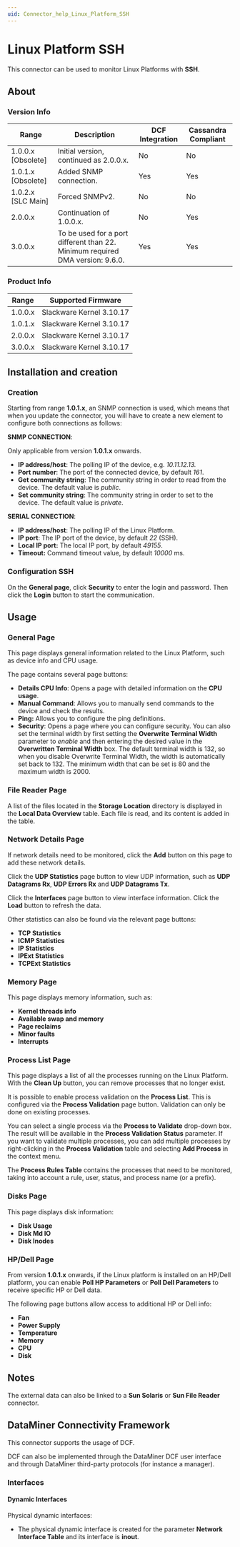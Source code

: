 ```yaml
---
uid: Connector_help_Linux_Platform_SSH
---
```


# Linux Platform SSH

This connector can be used to monitor Linux Platforms with **SSH**.

## About

### Version Info

| Range              | Description                                                                   | DCF Integration | Cassandra Compliant |
|--------------------|-------------------------------------------------------------------------------|-----------------|---------------------|
| 1.0.0.x [Obsolete] | Initial version, continued as 2.0.0.x.                                        | No              | No                  |
| 1.0.1.x [Obsolete] | Added SNMP connection.                                                        | Yes             | Yes                 |
| 1.0.2.x [SLC Main] | Forced SNMPv2.                                                                | No              | No                  |
| 2.0.0.x            | Continuation of 1.0.0.x.                                                      | No              | Yes                 |
| 3.0.0.x            | To be used for a port different than 22. Minimum required DMA version: 9.6.0. | Yes             | Yes                 |

### Product Info

| Range     | Supported Firmware       |
|-----------|--------------------------|
| 1.0.0.x   | Slackware Kernel 3.10.17 |
| 1.0.1.x   | Slackware Kernel 3.10.17 |
| 2.0.0.x   | Slackware Kernel 3.10.17 |
| 3.0.0.x   | Slackware Kernel 3.10.17 |

## Installation and creation

### Creation

Starting from range **1.0.1.x**, an SNMP connection is used, which means that when you update the connector, you will have to create a new element to configure both connections as follows:

**SNMP CONNECTION**:

Only applicable from version **1.0.1.x** onwards.

- **IP address/host**: The polling IP of the device, e.g. *10.11.12.13.*
- **Port number**: The port of the connected device, by default *161*.
- **Get community string**: The community string in order to read from the device. The default value is *public*.
- **Set community string**: The community string in order to set to the device. The default value is *private*.

**SERIAL CONNECTION**:

- **IP address/host**: The polling IP of the Linux Platform.
- **IP port**: The IP port of the device, by default *22* (SSH).
- **Local IP port:** The local IP port, by default *49155*.
- **Timeout:** Command timeout value, by default *10000* ms.

### Configuration SSH

On the **General page**, click **Security** to enter the login and password. Then click the **Login** button to start the communication.

## Usage

### General Page

This page displays general information related to the Linux Platform, such as device info and CPU usage.

The page contains several page buttons:

- **Details CPU Info**: Opens a page with detailed information on the **CPU usage**.
- **Manual Command**: Allows you to manually send commands to the device and check the results.
- **Ping:** Allows you to configure the ping definitions.
- **Security**: Opens a page where you can configure security. You can also set the terminal width by first setting the **Overwrite Terminal Width** parameter to *enable* and then entering the desired value in the **Overwritten Terminal Width** box. The default terminal width is 132, so when you disable Overwrite Terminal Width, the width is automatically set back to 132. The minimum width that can be set is 80 and the maximum width is 2000.

### File Reader Page

A list of the files located in the **Storage Location** directory is displayed in the **Local Data Overview** table. Each file is read, and its content is added in the table.

### Network Details Page

If network details need to be monitored, click the **Add** button on this page to add these network details.

Click the **UDP Statistics** page button to view UDP information, such as **UDP Datagrams Rx**, **UDP Errors Rx** and **UDP Datagrams Tx**.

Click the **Interfaces** page button to view interface information. Click the **Load** button to refresh the data.

Other statistics can also be found via the relevant page buttons:

- **TCP Statistics**
- **ICMP Statistics**
- **IP Statistics**
- **IPExt Statistics**
- **TCPExt Statistics**

### Memory Page

This page displays memory information, such as:

- **Kernel threads info**
- **Available swap and memory**
- **Page reclaims**
- **Minor faults**
- **Interrupts**

### Process List Page

This page displays a list of all the processes running on the Linux Platform. With the **Clean Up** button, you can remove processes that no longer exist.

It is possible to enable process validation on the **Process List**. This is configured via the **Process Validation** page button. Validation can only be done on existing processes.

You can select a single process via the **Process to Validate** drop-down box. The result will be available in the **Process Validation Status** parameter. If you want to validate multiple processes, you can add multiple processes by right-clicking in the **Process Validation** table and selecting **Add Process** in the context menu.

The **Process Rules Table** contains the processes that need to be monitored, taking into account a rule, user, status, and process name (or a prefix).

### Disks Page

This page displays disk information:

- **Disk Usage**
- **Disk Md IO**
- **Disk Inodes**

### HP/Dell Page

From version **1.0.1.x** onwards, if the Linux platform is installed on an HP/Dell platform, you can enable **Poll HP Parameters** or **Poll Dell Parameters** to receive specific HP or Dell data.

The following page buttons allow access to additional HP or Dell info:

- **Fan**
- **Power Supply**
- **Temperature**
- **Memory**
- **CPU**
- **Disk**

## Notes

The external data can also be linked to a **Sun Solaris** or **Sun File Reader** connector.

## DataMiner Connectivity Framework

This connector supports the usage of DCF.

DCF can also be implemented through the DataMiner DCF user interface and through DataMiner third-party protocols (for instance a manager).

### Interfaces

#### Dynamic Interfaces

Physical dynamic interfaces:

- The physical dynamic interface is created for the parameter **Network Interface Table** and its interface is **inout**.
